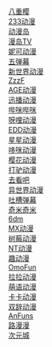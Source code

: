 <br>[八重樱](https://iafuns.com/)
<br>[233动漫](https://www.dm233.cc/)
<br>[动漫岛](http://www.dmd8.com/)
<br>[漫岛TV](https://www.mandao.tv/)
<br>[妮可动漫]()
<br>[五弹幕]()
<br>[新世界动漫]()
<br>[ZzzF]()
<br>[AGE动漫]()
<br>[迅播动漫]()
<br>[哔咪哔咪]()
<br>[呀哩动漫]()
<br>[EDD动漫]()
<br>[星星动漫]()
<br>[哆咪动漫]()
<br>[樱花动漫]()
<br>[打驴动漫]()
<br>[去看吧]()
<br>[异世界动漫]()
<br>[吐槽弹幕]()
<br>[奇米奇米]()
<br>[6dm]()
<br>[MX动漫]()
<br>[树莓动漫]()
<br>[NT动漫]()
<br>[趣动漫]()
<br>[OmoFun]()
<br>[拉拉动漫]()
<br>[萌语动漫]()
<br>[卡卡动漫]()
<br>[双辞动漫]()
<br>[AnFuns]()
<br>[路漫漫]()
<br>[次元城]()
